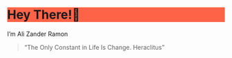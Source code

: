 <h1 style="background-color:rgb(255, 99, 71);">Hey There!👋</h1>

I’m Ali Zander Ramon
 
> “The Only Constant in Life Is Change.
Heraclitus”


<!---
Galaxiplan/Galaxiplan is a ✨ special ✨ repository because its `README.md` (this file) appears on your GitHub profile.
You can click the Preview link to take a look at your changes.
--->
